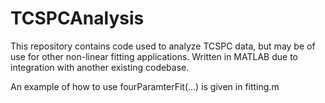 # TCSPCAnalysis
This repository contains code used to analyze TCSPC data, but may be of use for other non-linear fitting applications.  Written in MATLAB due to integration with another existing codebase.

An example of how to use fourParamterFit(...) is given in fitting.m
